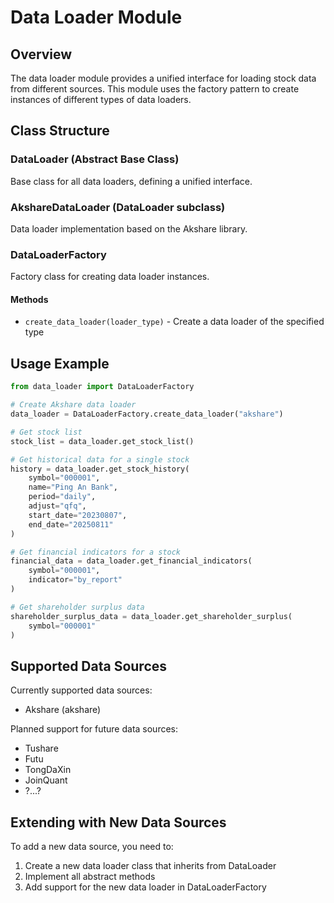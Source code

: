 # Data Loader Module

## Overview

The data loader module provides a unified interface for loading stock data from different sources. This module uses the factory pattern to create instances of different types of data loaders.

## Class Structure

### DataLoader (Abstract Base Class)
Base class for all data loaders, defining a unified interface.

### AkshareDataLoader (DataLoader subclass)
Data loader implementation based on the Akshare library.

### DataLoaderFactory
Factory class for creating data loader instances.

#### Methods
- `create_data_loader(loader_type)` - Create a data loader of the specified type

## Usage Example

```python
from data_loader import DataLoaderFactory

# Create Akshare data loader
data_loader = DataLoaderFactory.create_data_loader("akshare")

# Get stock list
stock_list = data_loader.get_stock_list()

# Get historical data for a single stock
history = data_loader.get_stock_history(
    symbol="000001",
    name="Ping An Bank",
    period="daily",
    adjust="qfq",
    start_date="20230807",
    end_date="20250811"
)

# Get financial indicators for a stock
financial_data = data_loader.get_financial_indicators(
    symbol="000001",
    indicator="by_report"
)

# Get shareholder surplus data
shareholder_surplus_data = data_loader.get_shareholder_surplus(
    symbol="000001"
)
```

## Supported Data Sources

Currently supported data sources:
- Akshare (akshare)

Planned support for future data sources:
- Tushare
- Futu
- TongDaXin
- JoinQuant
- ?...?

## Extending with New Data Sources

To add a new data source, you need to:

1. Create a new data loader class that inherits from DataLoader
2. Implement all abstract methods
3. Add support for the new data loader in DataLoaderFactory
